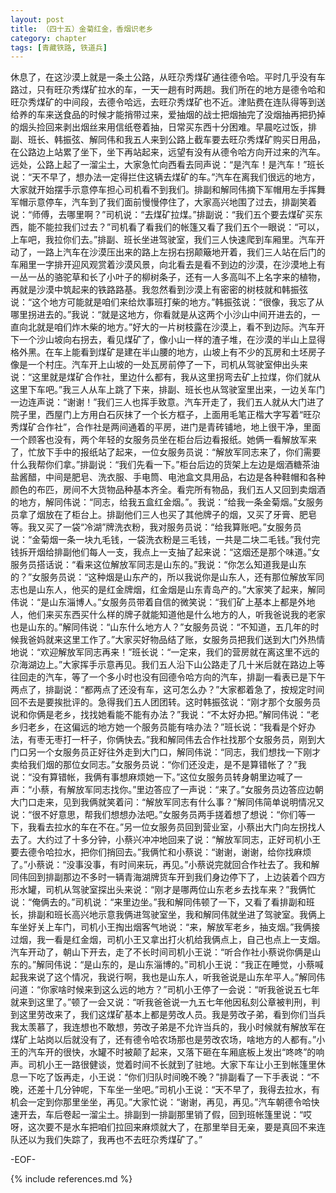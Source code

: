 ```yaml
---
layout: post
title: （四十五）金菊红金，香烟识老乡
category: chapter
tags: [青藏铁路, 铁道兵]
---
```


休息了，在这沙漠上就是一条土公路，从旺尕秀煤矿通往德令哈。平时几乎没有车路过，只有旺尕秀煤矿拉水的车，一天一趟有时两趟。我们所在的地方是德令哈和旺尕秀煤矿的中间段，去德令哈远，去旺尕秀煤矿也不近。津贴费在连队得等到送给养的车来送食品的时候才能捎带过来，爱抽烟的战士把烟抽完了没烟抽再把扔掉的烟头捡回来剥出烟丝来用信纸卷着抽，日常买东西十分困难。早晨吃过饭，排副、班长、韩振弦、解同伟和我五人来到公路上截车要去旺尕秀煤矿购买日用品，在公路边上站累了坐下，坐下再站起来，远望有没有从德令哈方向开过来的汽车。远处，公路上起了一溜尘土，大家急忙向西看去同声说：“是汽车！是汽车！”班长说：“天不早了，想办法一定得拦住这辆去煤矿的车。”汽车在离我们很远的地方，大家就开始摆手示意停车担心司机看不到我们。排副和解同伟摘下军帽用左手挥舞军帽示意停车，汽车到了我们面前慢慢停住了，大家高兴地围了过去，排副笑着说：“师傅，去哪里啊？”司机说：“去煤矿拉煤。”排副说：“我们五个要去煤矿买东西，能不能拉我们过去？”司机看了看我们的帐篷又看了我们五个一眼说：“可以，上车吧，我拉你们去。”排副、班长坐进驾驶室，我们三人快速爬到车厢里。汽车开动了，一路上汽车在沙漠压出来的路上左拐右拐颠簸地开着，我们三人站在后门的车厢里一字排开迎风观赏着沙漠风景，向北看去是看不到边的沙漠，在沙漠地上有一丛一丛的骆驼草和长了小叶子的柳树条子，还有一人多高叫不上名字来的植物，再就是沙漠中筑起来的铁路路基。我忽然看到沙漠上有密密的树枝就和韩振弦说：“这个地方可能就是咱们来给炊事班打柴的地方。”韩振弦说：“很像，我忘了从哪里拐进去的。”我说：“就是这地方，你看就是从这两个小沙山中间开进去的，一直向北就是咱们炸木柴的地方。”好大的一片树枝露在沙漠上，看不到边际。汽车开下一个沙山坡向右拐去，看见煤矿了，像小山一样的渣子堆，在沙漠的半山上显得格外黑。在车上能看到煤矿是建在半山腰的地方，山坡上有不少的瓦房和土坯房子像是一个村庄。汽车开上山坡的一处瓦房前停了一下，司机从驾驶室伸出头来说：“这里就是煤矿合作社，里边什么都有，我从这里拐弯去矿上拉煤，你们就从这里下车吧。”我三人从车上跳了下来，排副、班长也从驾驶室里出来，一边关车门一边连声说：“谢谢！”我们三人也挥手致意。汽车开走了，我们五人就从大门进了院子里，西屋门上方用白石灰抹了一个长方框子，上面用毛笔正楷大字写着“旺尕秀煤矿合作社”，合作社是两间通着的平房，进门是青砖铺地，地上很干净，里面一个顾客也没有，两个年轻的女服务员坐在柜台后边看报纸。她俩一看解放军来了，忙放下手中的报纸站了起来，一位女服务员说：“解放军同志来了，你们需要什么我帮你们拿。”排副说：“我们先看一下。”柜台后边的货架上左边是烟酒糖茶油盐酱醋，中间是肥皂、洗衣服、手电筒、电池盒文具用品，右边是各种鞋帽和各种颜色的布匹，房间不大货物品种基本齐全。看完所有物品，我们五人又回到卖烟酒的地方，解同伟说：“同志，给我五盒红金烟。”。我说：“给我一条金菊烟。”女服务员拿了烟放在了柜台上。排副他们三人也买了其他牌子的烟，又买了牙膏、肥皂等。我又买了一袋“冷湖”牌洗衣粉，我对服务员说：“给我算账吧。”女服务员说：“金菊烟一条一块九毛钱，一袋洗衣粉是三毛钱，一共是二块二毛钱。”我付完钱拆开烟给排副他们每人一支，我点上一支抽了起来说：“这烟还是那个味道。”女服务员搭话说：“看来这位解放军同志是山东的。”我说：“你怎么知道我是山东的？”女服务员说：“这种烟是山东产的，所以我说你是山东人，还有那位解放军同志也是山东人，他买的是红金牌烟，红金烟是山东青岛产的。”大家笑了起来，解同伟说：“是山东淄博人。”女服务员带着自信的微笑说：“我们矿上基本上都是外地人，他们来买东西买什么样的牌子就能知道他是什么地方的人，听我爸说我的老家也是山东的。”解同伟说：“山东什么地方人？”女服务员说：“不知道，五几年的时候我爸妈就来这里工作了。”大家买好物品结了账，女服务员把我们送到大门外热情地说：“欢迎解放军同志再来！”班长说：“一定来，我们的营房就在离这里不远的尕海湖边上。”大家挥手示意再见。我们五人沿下山公路走了几十米后就在路边上等往回走的汽车，等了一个多小时也没有回德令哈方向的汽车，排副一看表已是下午两点了，排副说：“都两点了还没有车，这可怎么办？”大家都着急了，按规定时间回不去是要挨批评的。急得我们五人团团转。这时韩振弦说：“刚才那个女服务员说和你俩是老乡，找找她看能不能有办法？”我说：“不太好办把。”解同伟说：“老乡归老乡，在这偏远的地方她一个服务员能有啥办法？”班长说：“我看是个好办法，有枣无枣打一杆子，你俩快去。”我和解同伟去合作社找那个女服务员，刚到大门口另一个女服务员正好往外走到大门口，解同伟说：“同志，我们想找一下刚才卖给我们烟的那位女同志。”女服务员说：“你们还没走，是不是算错帐了？”我说：“没有算错帐，我俩有事想麻烦她一下。”这位女服务员转身朝里边喊了一声：“小蔡，有解放军同志找你。”里边答应了一声说：“来了。”女服务员边答应边朝大门口走来，见到我俩就笑着问：“解放军同志有什么事？”解同伟简单说明情况又说：“很不好意思，帮我们想想办法吧。”女服务员两手搓着想了想说：“你们等一下，我看去拉水的车在不在。”另一位女服务员回到营业室，小蔡出大门向左拐找人去了。大约过了十多分钟，小蔡兴冲冲地回来了说：“解放军同志，正好司机小王要去德令哈拉水，把你们捎回去。”我俩忙和小蔡说：“谢谢，谢谢，给你找麻烦了。”小蔡说：“没事没事，有时间来玩，再见。”小蔡说完就回合作社去了。我和解同伟回到排副那边不多时一辆青海湖牌货车开到我们身边停下了，上边装着个四方形水罐，司机从驾驶室探出头来说：“刚才是哪两位山东老乡去找车来？”我俩忙说：“俺俩去的。”司机说：“来里边坐。”我和解同伟顿了一下，又看了看排副和班长，排副和班长高兴地示意我俩进驾驶室坐，我和解同伟就坐进了驾驶室。我俩上车坐好关上车门，司机小王掏出烟客气地说：“来，解放军老乡，抽支烟。”我俩接过烟，我一看是红金烟，司机小王又拿出打火机给我俩点上，自己也点上一支烟。汽车开动了，朝山下开去，走了不长时间司机小王说：“听合作社小蔡说你俩是山东的。”解同伟说：“是山东的，是山东淄博的。”司机小王说：“我正在睡觉，小蔡喊起我来说了这个情况，我说行啊，我也是山东人，听我爸说是山东牟平人。”解同伟问道：“你家啥时候来到这么远的地方？”司机小王停了一会说：“听我爸说五七年就来到这里了。”顿了一会又说：“听我爸爸说一九五七年他因私刻公章被判刑，判到这里劳改来了，我们这煤矿基本上都是劳改人员。我是劳改子弟，看到你们当兵我太羡慕了，我连想也不敢想，劳改子弟是不允许当兵的，我小时候就有解放军在煤矿上站岗以后就没有了，还有德令哈农场那也是劳改农场，啥地方的人都有。”小王的汽车开的很快，水罐不时被颠了起来，又落下砸在车厢底板上发出“咚咚”的响声。司机小王一路很健谈，觉着时间不长就到了驻地。大家下车让小王到帐篷里休息一下吃了饭再走，小王说：“你们归队时间晚不晚？”排副看了一下手表说：“不晚，还差十几分钟呢，下车坐一坐吧。”司机小王说：“天不早了，我得去拉水，有机会一定到你那里坐坐，再见。”大家忙说：“谢谢，再见，再见。”汽车朝德令哈快速开去，车后卷起一溜尘土。排副到一排副那里销了假，回到班帐篷里说：“哎呀，这次要不是水车把咱们拉回来麻烦就大了，在那里举目无亲，要是真回不来连队还以为我们失踪了，我再也不去旺尕秀煤矿了。”

-EOF-

{% include references.md %}
